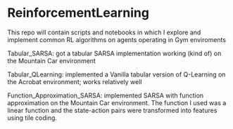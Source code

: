 # ReinforcementLearning
This repo will contain scripts and notebooks in which I explore and implement common RL algorithms on agents operating in Gym enviroments

Tabular_SARSA: got a tabular SARSA implementation working (kind of) on the Mountain Car environment

Tabular_QLearning: implemented a Vanilla tabular version of Q-Learning on the Acrobat environment; works relatively well

Function_Approximation_SARSA: implemented SARSA with function approximation on the Mountain Car environment. The function I used was a linear function and the state-action pairs were transformed into features using tile coding.
